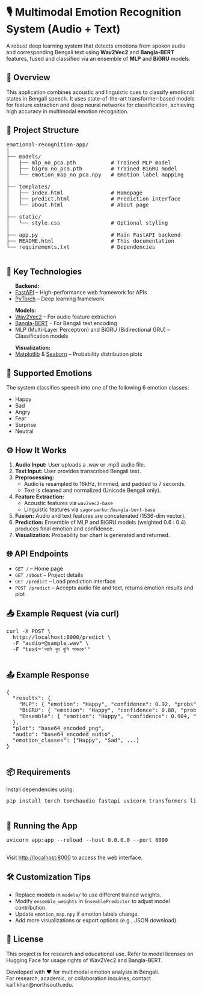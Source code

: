 <!DOCTYPE html>
<html lang="en">
<head>
  <meta charset="UTF-8" />
  <meta name="viewport" content="width=device-width, initial-scale=1.0"/>
  

</head>
<body>

  <h1>🎙️ Multimodal Emotion Recognition System (Audio + Text)</h1>

  <p>
    A robust deep learning system that detects emotions from spoken audio and corresponding Bengali text using <strong>Wav2Vec2</strong> and <strong>Bangla-BERT</strong> features, fused and classified via an ensemble of <strong>MLP</strong> and <strong>BiGRU</strong> models.
  </p>

  <h2>🚀 Overview</h2>
  <p>
    This application combines acoustic and linguistic cues to classify emotional states in Bengali speech. It uses state-of-the-art transformer-based models for feature extraction and deep neural networks for classification, achieving high accuracy in multimodal emotion recognition.
  </p>

  <h2>📁 Project Structure</h2>
  <pre>
emotional-recognition-app/
│
├── models/
│   ├── mlp_no_pca.pth           # Trained MLP model
│   ├── bigru_no_pca.pth         # Trained BiGRU model
│   └── emotion_map_no_pca.npy   # Emotion label mapping
│
├── templates/
│   ├── index.html               # Homepage
│   ├── predict.html             # Prediction interface
│   └── about.html               # About page
│
├── static/
│   └── style.css                # Optional styling
│
├── app.py                       # Main FastAPI backend
├── README.html                  # This documentation
└── requirements.txt             # Dependencies
  </pre>

  <h2>🔧 Key Technologies</h2>
  <ul>
    <strong>Backend:</strong>
    <li><a href="https://fastapi.tiangolo.com/" target="_blank">FastAPI</a> – High-performance web framework for APIs</li>
    <li><a href="https://pytorch.org/" target="_blank">PyTorch</a> – Deep learning framework</li>
  </ul>
  <ul>
    <strong>Models:</strong>
    <li><a href="https://huggingface.co/facebook/wav2vec2-base" target="_blank">Wav2Vec2</a> – For audio feature extraction</li>
    <li><a href="https://huggingface.co/sagorsarker/bangla-bert-base" target="_blank">Bangla-BERT</a> – For Bengali text encoding</li>
    <li>MLP (Multi-Layer Perceptron) and BiGRU (Bidirectional GRU) – Classification models</li>
  </ul>
  <ul>
    <strong>Visualization:</strong>
    <li><a href="https://matplotlib.org/" target="_blank">Matplotlib</a> & <a href="https://seaborn.pydata.org/" target="_blank">Seaborn</a> – Probability distribution plots</li>
  </ul>

  <h2>🎯 Supported Emotions</h2>
  <p>
    The system classifies speech into one of the following <span class="highlight">6 emotion classes</span>:
  </p>
  <ul>
    <li>Happy</li>
    <li>Sad</li>
    <li>Angry</li>
    <li>Fear</li>
    <li>Surprise</li>
    <li>Neutral</li>
  </ul>

  <h2>⚙️ How It Works</h2>
  <ol>
    <li><strong>Audio Input:</strong> User uploads a .wav or .mp3 audio file.</li>
    <li><strong>Text Input:</strong> User provides transcribed Bengali text.</li>
    <li><strong>Preprocessing:</strong>
      <ul>
        <li>Audio is resampled to 16kHz, trimmed, and padded to 7 seconds.</li>
        <li>Text is cleaned and normalized (Unicode Bengali only).</li>
      </ul>
    </li>
    <li><strong>Feature Extraction:</strong>
      <ul>
        <li>Acoustic features via <code>wav2vec2-base</code></li>
        <li>Linguistic features via <code>sagorsarker/bangla-bert-base</code></li>
      </ul>
    </li>
    <li><strong>Fusion:</strong> Audio and text features are concatenated (1536-dim vector).</li>
    <li><strong>Prediction:</strong> Ensemble of MLP and BiGRU models (weighted 0.6 : 0.4) produces final emotion and confidence.</li>
    <li><strong>Visualization:</strong> Probability bar chart is generated and returned.</li>
  </ol>

  <h2>🌐 API Endpoints</h2>
  <ul>
    <li><code>GET /</code> – Home page</li>
    <li><code>GET /about</code> – Project details</li>
    <li><code>GET /predict</code> – Load prediction interface</li>
    <li><code>POST /predict</code> – Accepts audio file and text, returns emotion results and plot</li>
  </ul>

  <h2>📤 Example Request (via curl)</h2>
  <pre>
curl -X POST \
  http://localhost:8000/predict \
  -F "audio=@sample.wav" \
  -F "text='আমি খুব খুশি আজকে'"
  </pre>

  <h2>📤 Example Response</h2>
  <pre>
{
  "results": {
    "MLP": { "emotion": "Happy", "confidence": 0.92, "probs": [...] },
    "BiGRU": { "emotion": "Happy", "confidence": 0.88, "probs": [...] },
    "Ensemble": { "emotion": "Happy", "confidence": 0.904, "probs": [...] }
  },
  "plot": "base64_encoded_png",
  "audio": "base64_encoded_audio",
  "emotion_classes": ["Happy", "Sad", ...]
}
  </pre>

  <h2>📦 Requirements</h2>
  <p>Install dependencies using:</p>
  <pre>
pip install torch torchaudio fastapi uvicorn transformers librosa numpy matplotlib seaborn jinja2 python-multipart
  </pre>

  <h2>🚀 Running the App</h2>
  <pre>
uvicorn app:app --reload --host 0.0.0.0 --port 8000
  </pre>
  <p>Visit <a href="http://localhost:8000">http://localhost:8000</a> to access the web interface.</p>

  <h2>🛠️ Customization Tips</h2>
  <ul>
    <li>Replace models in <code>models/</code> to use different trained weights.</li>
    <li>Modify <code>ensemble_weights</code> in <code>EnsemblePredictor</code> to adjust model contribution.</li>
    <li>Update <code>emotion_map.npy</code> if emotion labels change.</li>
    <li>Add more visualizations or export options (e.g., JSON download).</li>
  </ul>

  <h2>📄 License</h2>
  <p>This project is for research and educational use. Refer to model licenses on Hugging Face for usage rights of Wav2Vec2 and Bangla-BERT.</p>

  <div class="footer">
    Developed with ❤️ for multimodal emotion analysis in Bengali. 
    <br>For research, academic, or collaboration inquiries, contact kaif.khan@northsouth.edu.
  </div>

</body>
</html>
